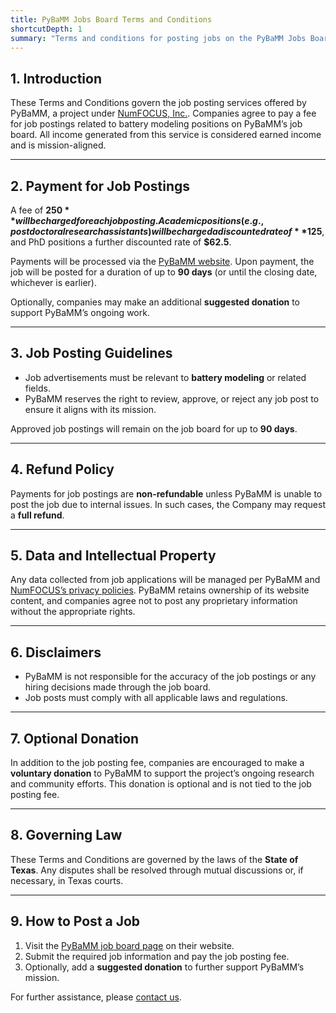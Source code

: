 ```yaml
---
title: PyBaMM Jobs Board Terms and Conditions
shortcutDepth: 1
summary: "Terms and conditions for posting jobs on the PyBaMM Jobs Board"
---
```


## 1. Introduction

These Terms and Conditions govern the job posting services offered by PyBaMM, a project under [NumFOCUS, Inc.](https://numfocus.org). Companies agree to pay a fee for job postings related to battery modeling positions on PyBaMM’s job board. All income generated from this service is considered earned income and is mission-aligned.

---

## 2. Payment for Job Postings

A fee of **$250** will be charged for each job posting. Academic positions (e.g., postdoctoral research assistants) will be charged a discounted rate of **$125**, and PhD positions a further discounted rate of **$62.5**.

Payments will be processed via the [PyBaMM website](https://www.pybamm.org). Upon payment, the job will be posted for a duration of up to **90 days** (or until the closing date, whichever is earlier).

Optionally, companies may make an additional **suggested donation** to support PyBaMM’s ongoing work.

---

## 3. Job Posting Guidelines

- Job advertisements must be relevant to **battery modeling** or related fields.
- PyBaMM reserves the right to review, approve, or reject any job post to ensure it aligns with its mission.

Approved job postings will remain on the job board for up to **90 days**.

---

## 4. Refund Policy

Payments for job postings are **non-refundable** unless PyBaMM is unable to post the job due to internal issues. In such cases, the Company may request a **full refund**.

---

## 5. Data and Intellectual Property

Any data collected from job applications will be managed per PyBaMM and [NumFOCUS’s privacy policies](https://numfocus.org/privacy-policy). PyBaMM retains ownership of its website content, and companies agree not to post any proprietary information without the appropriate rights.

---

## 6. Disclaimers

- PyBaMM is not responsible for the accuracy of the job postings or any hiring decisions made through the job board.
- Job posts must comply with all applicable laws and regulations.

---

## 7. Optional Donation

In addition to the job posting fee, companies are encouraged to make a **voluntary donation** to PyBaMM to support the project’s ongoing research and community efforts. This donation is optional and is not tied to the job posting fee.

---

## 8. Governing Law

These Terms and Conditions are governed by the laws of the **State of Texas**. Any disputes shall be resolved through mutual discussions or, if necessary, in Texas courts.

---

## 9. How to Post a Job

1. Visit the [PyBaMM job board page](https://www.pybamm.org/jobs) on their website.
2. Submit the required job information and pay the job posting fee.
3. Optionally, add a **suggested donation** to further support PyBaMM’s mission.

For further assistance, please [contact us](mailto:pybamm@pybamm.org).
